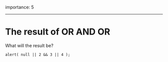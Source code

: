 importance: 5

---

# The result of OR AND OR

What will the result be?

    alert( null || 2 && 3 || 4 );
